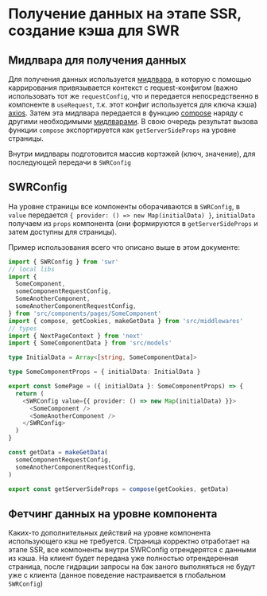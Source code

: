 # Получение данных на этапе SSR, создание кэша для SWR

## Мидлвара для получения данных

Для получения данных
используется [мидлвара](src/middlewares/makeGetData/makeGetData.ts), в которую
с помощью каррирования привязывается контекст с request-конфигом (важно
использовать тот же `requestConfig`, что и передается непосредственно в
компоненте в `useRequest`, т.к. этот конфиг используется для ключа кэша)
[axios](https://github.com/axios/axios). Затем эта мидлвара передается в
функцию [compose](src/middlewares/compose/compose.ts) наряду с другими
необходимыми [мидлварами](src/middlewares/makeGetData/makeGetData.ts). В свою
очередь результат вызова функции `compose` экспортируется как
`getServerSideProps` на уровне страницы.

Внутри мидлвары подготовится массив кортэжей (ключ, значение), для последующей
передачи в `SWRConfig`

## SWRConfig

На уровне страницы все компоненты оборачиваются в `SWRConfig`, в `value`
передается `{ provider: () => new Map(initialData) }`, `initialData` получаем
из `props` компонента (они формируются в `getServerSideProps` и затем
доступны для страницы).

Пример использования всего что описано выше в этом документе:

```ts
import { SWRConfig } from 'swr'
// local libs
import {
  SomeComponent,
  someComponentRequestConfig,
  SomeAnotherComponent,
  someAnotherComponentRequestConfig,
} from 'src/components/pages/SomeComponent'
import { compose, getCookies, makeGetData } from 'src/middlewares'
// types
import { NextPageContext } from 'next'
import { SomeComponentData } from 'src/models'

type InitialData = Array<[string, SomeComponentData]>

type SomeComponentProps = { initialData: InitialData }

export const SomePage = ({ initialData }: SomeComponentProps) => {
  return (
    <SWRConfig value={{ provider: () => new Map(initialData) }}>
      <SomeComponent />
      <SomeAnotherComponent />
    </SWRConfig>
  )
}

const getData = makeGetData(
  someComponentRequestConfig,
  someAnotherComponentRequestConfig,
)

export const getServerSideProps = compose(getCookies, getData)
```

## Фетчинг данных на уровне компонента

Каких-то дополнительных действий на уровне компонента использующего кэш не
требуется. Страница корректно отработает на этапе SSR, все компоненты внутри
SWRConfig отрендерятся с данными из кэша. На клиент будет передана уже
полностью отрендеренная страница, после гидрации запросы на бэк заного
выполняться не будут уже с клиента (данное поведение настраивается в глобальном
`SWRConfig`)
